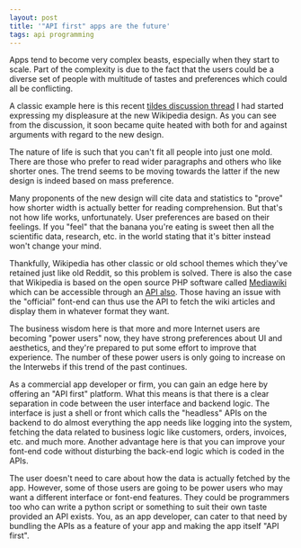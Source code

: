 ```yaml
---
layout: post
title: '"API first" apps are the future'
tags: api programming
---
```


Apps tend to become very complex beasts, especially when they start to scale. Part of the complexity is due to the fact that the users could be a diverse set of people with multitude of tastes and preferences which could all be conflicting.

A classic example here is this recent [tildes discussion thread](https://tildes.net/~talk/145a/unpopular_opinion_wikipedias_old_look_was_much_better_than_the_new_one) I had started expressing my displeasure at the new Wikipedia design. As you can see from the discussion, it soon became quite heated with both for and against arguments with regard to the new design.

The nature of life is such that you can't fit all people into just one mold. There are those who prefer to read wider paragraphs and others who like shorter ones. The trend seems to be moving towards the latter if the new design is indeed based on mass preference.

Many proponents of the new design will cite data and statistics to "prove" how shorter width is actually better for reading comprehension. But that's not how life works, unfortunately. User preferences are based on their feelings. If you "feel" that the banana you're eating is sweet then all the scientific data, research, etc. in the world stating that it's bitter instead won't change your mind.
	
Thankfully, Wikipedia has other classic or old school themes which they've retained just like old Reddit, so this problem is solved. There is also the case that Wikipedia is based on the open source PHP software called [Mediawiki](https://www.mediawiki.org/) which can be accessible through an [API also](https://www.mediawiki.org/wiki/API:Main_page). Those having an issue with the "official" font-end can thus use the API to fetch the wiki articles and display them in whatever format they want.

The business wisdom here is that more and more Internet users are becoming "power users" now, they have strong preferences about UI and aesthetics, and they're prepared to put some effort to improve that experience. The number of these power users is only going to increase on the Interwebs if this trend of the past continues.

As a commercial app developer or firm, you can gain an edge here by offering an "API first" platform. What this means is that there is a clear separation in code between the user interface and backend logic. The interface is just a shell or front which calls the "headless" APIs on the backend to do almost everything the app needs like logging into the system, fetching the data related to business logic like customers, orders, invoices, etc. and much more. Another advantage here is that you can improve your font-end code without disturbing the back-end logic which is coded in the APIs.

The user doesn't need to care about how the data is actually fetched by the app. However, some of those users are going to be power users who may want a different interface or font-end features. They could be programmers too who can write a python script or something to suit their own taste provided an API exists. You, as an app developer, can cater to that need by bundling the APIs as a feature of your app and making the app itself "API first".